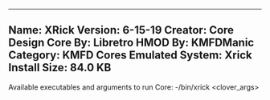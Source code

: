 -----------------------
Name: XRick
Version: 6-15-19
Creator: Core Design
Core By: Libretro
HMOD By: KMFDManic
Category: KMFD Cores
Emulated System: Xrick
Install Size: 84.0 KB
-----------------------
Available executables and arguments to run Core:
-/bin/xrick <rom> <clover_args> 
